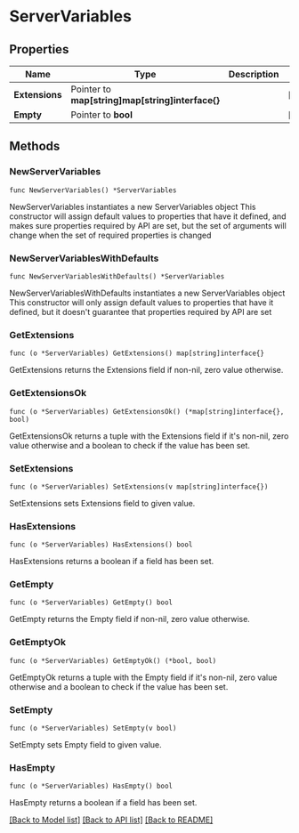 # ServerVariables

## Properties

Name | Type | Description | Notes
------------ | ------------- | ------------- | -------------
**Extensions** | Pointer to **map[string]map[string]interface{}** |  | [optional] 
**Empty** | Pointer to **bool** |  | [optional] 

## Methods

### NewServerVariables

`func NewServerVariables() *ServerVariables`

NewServerVariables instantiates a new ServerVariables object
This constructor will assign default values to properties that have it defined,
and makes sure properties required by API are set, but the set of arguments
will change when the set of required properties is changed

### NewServerVariablesWithDefaults

`func NewServerVariablesWithDefaults() *ServerVariables`

NewServerVariablesWithDefaults instantiates a new ServerVariables object
This constructor will only assign default values to properties that have it defined,
but it doesn't guarantee that properties required by API are set

### GetExtensions

`func (o *ServerVariables) GetExtensions() map[string]interface{}`

GetExtensions returns the Extensions field if non-nil, zero value otherwise.

### GetExtensionsOk

`func (o *ServerVariables) GetExtensionsOk() (*map[string]interface{}, bool)`

GetExtensionsOk returns a tuple with the Extensions field if it's non-nil, zero value otherwise
and a boolean to check if the value has been set.

### SetExtensions

`func (o *ServerVariables) SetExtensions(v map[string]interface{})`

SetExtensions sets Extensions field to given value.

### HasExtensions

`func (o *ServerVariables) HasExtensions() bool`

HasExtensions returns a boolean if a field has been set.

### GetEmpty

`func (o *ServerVariables) GetEmpty() bool`

GetEmpty returns the Empty field if non-nil, zero value otherwise.

### GetEmptyOk

`func (o *ServerVariables) GetEmptyOk() (*bool, bool)`

GetEmptyOk returns a tuple with the Empty field if it's non-nil, zero value otherwise
and a boolean to check if the value has been set.

### SetEmpty

`func (o *ServerVariables) SetEmpty(v bool)`

SetEmpty sets Empty field to given value.

### HasEmpty

`func (o *ServerVariables) HasEmpty() bool`

HasEmpty returns a boolean if a field has been set.


[[Back to Model list]](../README.md#documentation-for-models) [[Back to API list]](../README.md#documentation-for-api-endpoints) [[Back to README]](../README.md)


